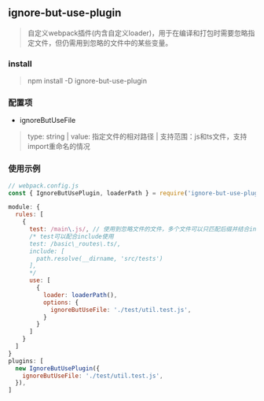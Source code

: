 ## ignore-but-use-plugin
> 自定义webpack插件(内含自定义loader)，用于在编译和打包时需要忽略指定文件，但仍需用到忽略的文件中的某些变量。

### install
> npm install -D ignore-but-use-plugin

### 配置项
- ignoreButUseFile
> type: string | value: 指定文件的相对路径 | 支持范围：js和ts文件，支持import重命名的情况

### 使用示例
```js
// webpack.config.js
const { IgnoreButUsePlugin, loaderPath } = require('ignore-but-use-plugin');

module: {
  rules: [
    {
      test: /main\.js/, // 使用到忽略文件的文件，多个文件可以只匹配后缀并结合include使用
      /* test可以配合include使用
      test: /basic\_routes\.ts/,
      include: [
        path.resolve(__dirname, 'src/tests')
      ],
      */
      use: [
        {
          loader: loaderPath(),
          options: {
            ignoreButUseFile: './test/util.test.js',
          }
        }
      ]
    }
  ]
}
plugins: [
  new IgnoreButUsePlugin({
    ignoreButUseFile: './test/util.test.js',
  }),
]
```